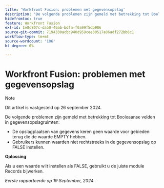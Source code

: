 ```yaml
---
title: 'Workfront Fusion: problemen met gegevensopslag'
description: 'De volgende problemen zijn gemeld met betrekking tot Booleaanse velden in gegevensopslagruimten: gegevensopslagruimten retourneren geen waarde voor velden met de waarde EMPTY en gebruikers kunnen geen waarden instellen op FALSE rechtstreeks in de gegevensopslag.'
hidefromtoc: true
feature: Workfront Fusion
exl-id: 1e0c807c-dab0-46ab-bdfa-f0a99f5db986
source-git-commit: 7194330acbc940d959cee30517a06adf272bb6c1
workflow-type: tm+mt
source-wordcount: '106'
ht-degree: 0%

---
```


# Workfront Fusion: problemen met gegevensopslag

>[!NOTE]
>
>Dit artikel is vastgesteld op 26 september 2024.

De volgende problemen zijn gemeld met betrekking tot Booleaanse velden in gegevensopslagruimten:

* De opslagplaatsen van gegevens keren geen waarde voor gebieden terug die de waarde EMPTY hebben.
* Gebruikers kunnen waarden niet rechtstreeks in de gegevensopslag op FALSE instellen.

**Oplossing**

Als u een waarde wilt instellen als FALSE, gebruikt u de juiste module Records bijwerken.

_Eerste rapporteerde op 19 September, 2024._
